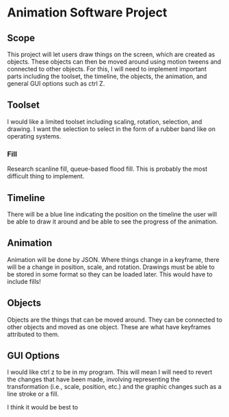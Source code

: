 # Animation Software Project

## Scope

This project will let users draw things on the screen, which are created as objects. These objects can then be moved around using motion tweens and connected to other objects. For this, I will need to implement important parts including the toolset, the timeline, the objects, the animation, and general GUI options such as ctrl Z.

## Toolset

I would like a limited toolset including scaling, rotation, selection, and drawing. I want the selection to select in the form of a rubber band like on operating systems.

### Fill

Research scanline fill, queue-based flood fill. This is probably the most difficult thing to implement.

## Timeline

There will be a blue line indicating the position on the timeline the user will be able to draw it around and be able to see the progress of the animation.

## Animation

Animation will be done by JSON. Where things change in a keyframe, there will be a change in position, scale, and rotation. Drawings must be able to be stored in some format so they can be loaded later. This would have to include fills!

## Objects

Objects are the things that can be moved around. They can be connected to other objects and moved as one object. These are what have keyframes attributed to them.

## GUI Options

I would like ctrl z to be in my program. This will mean I will need to revert the changes that have been made, involving representing the transformation (i.e., scale, position, etc.) and the graphic changes such as a line stroke or a fill.

I think it would be best to
